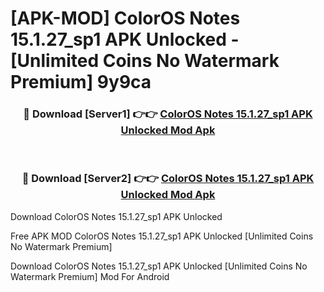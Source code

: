 # [APK-MOD] ColorOS Notes 15.1.27_sp1 APK Unlocked - [Unlimited Coins No Watermark Premium] 9y9ca



<div align="center">
<h3>🔴 Download [Server1] 👉👉 <a href="https://momento.my/?title=ColorOS_Notes_15.1.27_sp1_APK_Unlocked">ColorOS Notes 15.1.27_sp1 APK Unlocked Mod Apk</a></h3><br>

<h3>🔴 Download [Server2] 👉👉 <a href="https://momento.my/?title=ColorOS_Notes_15.1.27_sp1_APK_Unlocked">ColorOS Notes 15.1.27_sp1 APK Unlocked Mod Apk</a></h3>
</div>



Download ColorOS Notes 15.1.27_sp1 APK Unlocked 

Free APK MOD ColorOS Notes 15.1.27_sp1 APK Unlocked [Unlimited Coins No Watermark Premium]

Download ColorOS Notes 15.1.27_sp1 APK Unlocked [Unlimited Coins No Watermark Premium] Mod For Android
